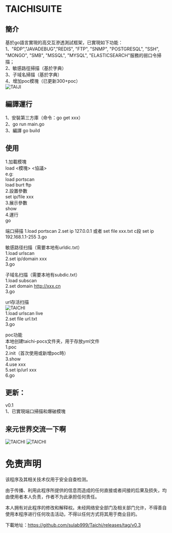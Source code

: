 # TAICHISUITE
## 簡介
基於go語言實現的高交互滲透測試框架，已實現如下功能：  
1、"RDP","JAVADEBUG","REDIS", "FTP", "SNMP", "POSTGRESQL", "SSH", "MONGO", "SMB", "MSSQL", "MYSQL", "ELASTICSEARCH"服務的弱口令掃描；  
2、敏感路徑掃描（基於字典）  
3、子域名掃描（基於字典）    
4、增加poc模塊（已更新300+poc）  
![TAIJI](https://github.com/sulab999/Taichi/raw/main/demo.png "demo")
## 編譯運行
1、安裝第三方庫（命令：go get xxx）  
2、go run main.go  
3、編譯
go build  

## 使用
1.加載模塊  
load <模塊> <協議>  
e.g:  
load portscan  
load burt ftp  
2.設置參數  
set ip/file  xxx  
3.展示參數  
show  
4.運行  
go  

端口掃描
1.load portscan
2.set ip 127.0.0.1
或者 set file xxx.txt
c段 set ip 192.168.1.1-255
3.go

敏感路径扫描（需要本地有urldic.txt）  
1.load urlscan  
2.set ip/domain xxx  
3.go

子域名扫描（需要本地有subdic.txt）  
1.load subscan  
2.set domain http://xxx.cn  
3.go  

url存活扫描  
![TAICHI](https://github.com/sulab999/Taichi/blob/main/test/livescan.png)  
1.load urlscan live   
2.set file url.txt  
3.go 

poc功能  
本地创建taichi-pocs文件夹，用于存放yml文件  
1.poc  
2.init（首次使用或新增poc時）  
3.show  
4.use xxx  
5.set ip/url xxx  
6.go  

## 更新：  
v0.1  
1、已實現端口掃描和爆破模塊
## 来元世界交流一下啊
![TAICHI](https://github.com/sulab999/Taichi/blob/main/nworld.jpg)
![TAICHI](https://github.com/sulab999/Taichi/blob/main/webchat.png)

# 免责声明
该程序及其相关技术仅用于安全自查检测。

由于传播、利用此程序所提供的信息而造成的任何直接或者间接的后果及损失，均由使用者本人负责，作者不为此承担任何责任。

本人拥有对此程序的修改和解释权。未经网络安全部门及相关部门允许，不得善自使用本程序进行任何攻击活动，不得以任何方式将其用于商业目的。

下載地址：https://github.com/sulab999/Taichi/releases/tag/v0.3

